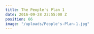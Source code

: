 ```yaml
---
title: The People's Plan 1
date: 2016-09-28 22:55:00 Z
position: 66
image: "/uploads/People's-Plan-1.jpg"
---
```


